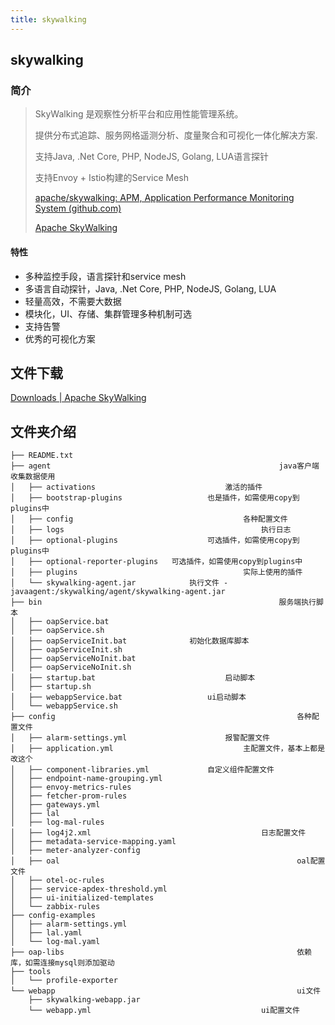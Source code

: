 ```yaml
---
title: skywalking
---
```

## skywalking
### 简介

> SkyWalking 是观察性分析平台和应用性能管理系统。
>
> 提供分布式追踪、服务网格遥测分析、度量聚合和可视化一体化解决方案.
>
> 支持Java, .Net Core, PHP, NodeJS, Golang, LUA语言探针
>
> 支持Envoy + Istio构建的Service Mesh
>
> [apache/skywalking: APM, Application Performance Monitoring System (github.com)](https://github.com/apache/skywalking)
>
> [Apache SkyWalking](https://skywalking.apache.org/)

#### 特性

- 多种监控手段，语言探针和service mesh
- 多语言自动探针，Java, .Net Core, PHP, NodeJS, Golang, LUA
- 轻量高效，不需要大数据
- 模块化，UI、存储、集群管理多种机制可选
- 支持告警
- 优秀的可视化方案

## 文件下载

[Downloads | Apache SkyWalking](https://skywalking.apache.org/downloads/)

## 文件夹介绍

```
├── README.txt
├── agent													java客户端收集数据使用
│   ├── activations								激活的插件		
│   ├── bootstrap-plugins					也是插件，如需使用copy到plugins中
│   ├── config										各种配置文件
│   ├── logs											执行日志
│   ├── optional-plugins					可选插件，如需使用copy到plugins中
│   ├── optional-reporter-plugins	可选插件，如需使用copy到plugins中
│   ├── plugins										实际上使用的插件
│   └── skywalking-agent.jar			执行文件 -javaagent:/skywalking/agent/skywalking-agent.jar
├── bin														服务端执行脚本
│   ├── oapService.bat						
│   ├── oapService.sh
│   ├── oapServiceInit.bat				初始化数据库脚本
│   ├── oapServiceInit.sh
│   ├── oapServiceNoInit.bat
│   ├── oapServiceNoInit.sh
│   ├── startup.bat								启动脚本
│   ├── startup.sh
│   ├── webappService.bat					ui启动脚本
│   └── webappService.sh
├── config														各种配置文件
│   ├── alarm-settings.yml						报警配置文件
│   ├── application.yml								主配置文件，基本上都是改这个
│   ├── component-libraries.yml				自定义组件配置文件
│   ├── endpoint-name-grouping.yml		
│   ├── envoy-metrics-rules
│   ├── fetcher-prom-rules
│   ├── gateways.yml
│   ├── lal
│   ├── log-mal-rules
│   ├── log4j2.xml										日志配置文件
│   ├── metadata-service-mapping.yaml
│   ├── meter-analyzer-config
│   ├── oal														oal配置文件
│   ├── otel-oc-rules
│   ├── service-apdex-threshold.yml
│   ├── ui-initialized-templates
│   └── zabbix-rules
├── config-examples
│   ├── alarm-settings.yml
│   ├── lal.yaml
│   └── log-mal.yaml
├── oap-libs													依赖库，如需连接mysql则添加驱动
├── tools
│   └── profile-exporter
└── webapp														ui文件
    ├── skywalking-webapp.jar					
    └── webapp.yml										ui配置文件
```


